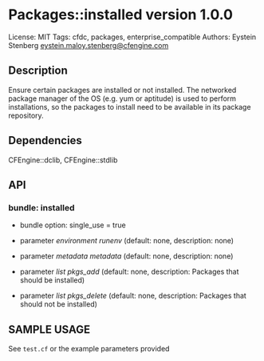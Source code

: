 # Packages::installed version 1.0.0

License: MIT
Tags: cfdc, packages, enterprise_compatible
Authors: Eystein Stenberg <eystein.maloy.stenberg@cfengine.com>

## Description
Ensure certain packages are installed or not installed. The networked package manager of the OS (e.g. yum or aptitude) is used to perform installations, so the packages to install need to be available in its package repository.

## Dependencies
CFEngine::dclib, CFEngine::stdlib

## API
### bundle: installed
* bundle option: single_use = true

* parameter _environment_ *runenv* (default: none, description: none)

* parameter _metadata_ *metadata* (default: none, description: none)

* parameter _list_ *pkgs_add* (default: none, description: Packages that should be installed)

* parameter _list_ *pkgs_delete* (default: none, description: Packages that should not be installed)


## SAMPLE USAGE
See `test.cf` or the example parameters provided

